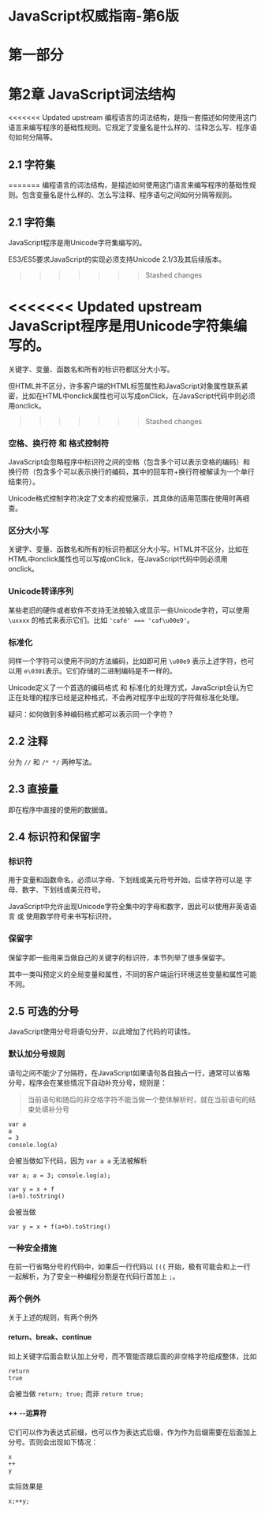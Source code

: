 # JavaScript权威指南-第6版

# 第一部分

# 第2章 JavaScript词法结构

<<<<<<< Updated upstream
编程语言的词法结构，是指一套描述如何使用这门语言来编写程序的基础性规则。它规定了变量名是什么样的、注释怎么写、程序语句如何分隔等。

## 2.1 字符集
=======
编程语言的词法结构，是描述如何使用这门语言来编写程序的基础性规则。包含变量名是什么样的、怎么写注释、程序语句之间如何分隔等规则。

## 2.1 字符集 

JavaScript程序是用Unicode字符集编写的。

ES3/ES5要求JavaScript的实现必须支持Unicode 2.1/3及其后续版本。
>>>>>>> Stashed changes


<<<<<<< Updated upstream
JavaScript程序是用Unicode字符集编写的。
=======
关键字、变量、函数名和所有的标识符都区分大小写。

但HTML并不区分，许多客户端的HTML标签属性和JavaScript对象属性联系紧密，比如在HTML中onclick属性也可以写成onClick，在JavaScript代码中则必须用onclick。
>>>>>>> Stashed changes

### 空格、换行符 和 格式控制符

JavaScript会忽略程序中标识符之间的空格（包含多个可以表示空格的编码）和换行符（包含多个可以表示换行的编码，其中的回车符+换行符被解读为一个单行结束符）。

Unicode格式控制字符决定了文本的视觉展示，其具体的适用范围在使用时再细查。

### 区分大小写

关键字、变量、函数名和所有的标识符都区分大小写。HTML并不区分，比如在HTML中onclick属性也可以写成onClick，在JavaScript代码中则必须用onclick。

### Unicode转译序列

某些老旧的硬件或者软件不支持无法按输入或显示一些Unicode字符，可以使用 `\uxxxx` 的格式来表示它们。比如 `'café' === 'caf\u00e9'`。

### 标准化

同样一个字符可以使用不同的方法编码，比如即可用 `\u00e9` 表示上述字符，也可以用 `e\0301`表示。它们存储的二进制编码是不一样的。

Unicode定义了一个首选的编码格式 和 标准化的处理方式，JavaScript会认为它正在处理的程序已经是这种格式，不会再对程序中出现的字符做标准化处理。

疑问：如何做到多种编码格式都可以表示同一个字符？

## 2.2 注释

分为  `//` 和 `/* */`  两种写法。

## 2.3 直接量

即在程序中直接的使用的数据值。

## 2.4 标识符和保留字


### 标识符

用于变量和函数命名，必须以字母、下划线或美元符号开始，后续字符可以是 字母、数字、下划线或美元符号。

JavaScript中允许出现Unicode字符全集中的字母和数字，因此可以使用非英语语言 或 使用数学符号来书写标识符。


### 保留字

保留字即一些用来当做自己的关键字的标识符，本节列举了很多保留字。

其中一类叫预定义的全局变量和属性，不同的客户端运行环境这些变量和属性可能不同。


## 2.5 可选的分号


JavaScript使用分号将语句分开，以此增加了代码的可读性。

### 默认加分号规则

语句之间不能少了分隔符，在JavaScript如果语句各自独占一行，通常可以省略分号，程序会在某些情况下自动补充分号，规则是：

> 当前语句和随后的非空格字符不能当做一个整体解析时，就在当前语句的结束处填补分号


```
var a
a 
= 3
console.log(a)
```
会被当做如下代码，因为 `var a a` 无法被解析
```
var a; a = 3; console.log(a);
```

```
var y = x + f
(a+b).toString()
```
会被当做
```
var y = x + f(a+b).toString()
```

### 一种安全措施

在前一行省略分号的代码中，如果后一行代码以 `[({` 开始，极有可能会和上一行一起解析，为了安全一种编程分割是在代码行首加上 `;`。

### 两个例外

关于上述的规则，有两个例外

#### return、break、continue 

如上关键字后面会默认加上分号，而不管能否跟后面的非空格字符组成整体，比如
``` 
return 
true
```

会被当做 `return; true;` 而非 `return true;`

#### ++ --运算符

它们可以作为表达式前缀，也可以作为表达式后缀，作为作为后缀需要在后面加上分号。否则会出现如下情况：

```
x
++
y
```

实际效果是

```
x;++y;
```